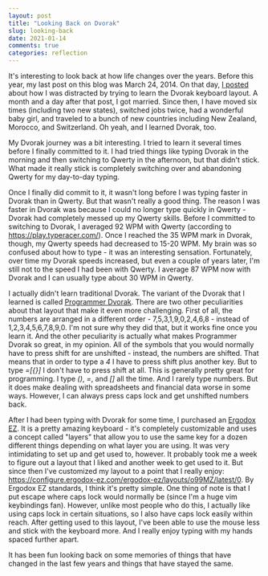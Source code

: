 ```yaml
---
layout: post
title: "Looking Back on Dvorak"
slug: looking-back
date: 2021-01-14
comments: true
categories: reflection
---
```

It's interesting to look back at how life changes over the years. Before this year, my last post on this blog was March 24, 2014. On that day, [I posted](/blog/2014/03/24/the-great-dvorak-distraction/) about how I was distracted by trying to learn the Dvorak keyboard layout. A month and a day after that post, I got married. Since then, I have moved six times (including two new states), switched jobs twice, had a wonderful baby girl, and traveled to a bunch of new countries including New Zealand, Morocco, and Switzerland. Oh yeah, and I learned Dvorak, too.

My Dvorak journey was a bit interesting. I tried to learn it several times before I finally committed to it. I had tried things like typing Dvorak in the morning and then switching to Qwerty in the afternoon, but that didn't stick. What made it really stick is completely switching over and abandoning Qwerty for my day-to-day typing.

Once I finally did commit to it, it wasn't long before I was typing faster in Dvorak than in Qwerty. But that wasn't really a good thing. The reason I was faster in Dvorak was because I could no longer type quickly in Qwerty - Dvorak had completely messed up my Qwerty skills. Before I committed to switching to Dvorak, I averaged 92 WPM with Qwerty (according to https://play.typeracer.com/). Once I reached the 35 WPM mark in Dvorak, though, my Qwerty speeds had decreased to 15-20 WPM. My brain was so confused about how to type - it was an interesting sensation. Fortunately, over time my Dvorak speeds increased, but even a couple of years later, I'm still not to the speed I had been with Qwerty. I average 87 WPM now with Dvorak and I can usually type about 30 WPM in Qwerty.

I actually didn't learn traditional Dvorak. The variant of the Dvorak that I learned is called [Programmer Dvorak](https://www.kaufmann.no/roland/dvorak/). There are two other peculiarities about that layout that make it even more challenging. First of all, the numbers are arranged in a different order - 7,5,3,1,9,0,2,4,6,8 - instead of 1,2,3,4,5,6,7,8,9,0. I'm not sure why they did that, but it works fine once you learn it. And the other peculiarity is actually what makes Programmer Dvorak so great, in my opinion. All of the symbols that you would normally have to press shift for are unshifted - instead, the numbers are shifted. That means that in order to type a _4_ I have to press shift plus another key. But to type _=[{}]_ I don't have to press shift at all. This is generally pretty great for programming. I type _()_, _=_, and _[]_ all the time. And I rarely type numbers. But it does make dealing with spreadsheets and financial data worse in some ways. However, I can always press caps lock and get unshifted numbers back.

After I had been typing with Dvorak for some time, I purchased an [Ergodox EZ](https://ergodox-ez.com/). It is a pretty amazing keyboard - it's completely customizable and uses a concept called "layers" that allow you to use the same key for a dozen different things depending on what layer you are using. It was very intimidating to set up and get used to, however. It probably took me a week to figure out a layout that I liked and another week to get used to it. But since then I've customized my layout to a point that I really enjoy: https://configure.ergodox-ez.com/ergodox-ez/layouts/o99MZ/latest/0. By Ergodox EZ standards, I think it's pretty simple. One thing of note is that I put escape where caps lock would normally be (since I'm a huge vim keybindings fan). However, unlike most people who do this, I actually like using caps lock in certain situations, so I also have caps lock easily within reach. After getting used to this layout, I've been able to use the mouse less and stick with the keyboard more. And I really enjoy typing with my hands spaced further apart.

It has been fun looking back on some memories of things that have changed in the last few years and things that have stayed the same.
